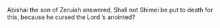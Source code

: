 Abishai the son of Zeruiah answered, Shall not Shimei be put to death for this, because he cursed the Lord ’s anointed?
